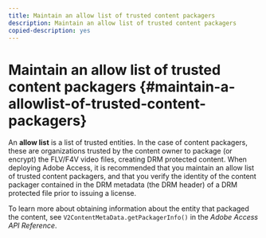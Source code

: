 ```yaml
---
title: Maintain an allow list of trusted content packagers
description: Maintain an allow list of trusted content packagers
copied-description: yes
---
```


# Maintain an allow list of trusted content packagers {#maintain-a-allowlist-of-trusted-content-packagers}

An **allow list** is a list of trusted entities. In the case of content packagers, these are organizations trusted by the content owner to package (or encrypt) the FLV/F4V video files, creating DRM protected content. When deploying Adobe Access, it is recommended that you maintain an allow list of trusted content packagers, and that you verify the identity of the content packager contained in the DRM metadata (the DRM header) of a DRM protected file prior to issuing a license.

To learn more about obtaining information about the entity that packaged the content, see `V2ContentMetaData.getPackagerInfo()` in the *Adobe Access API Reference*.
